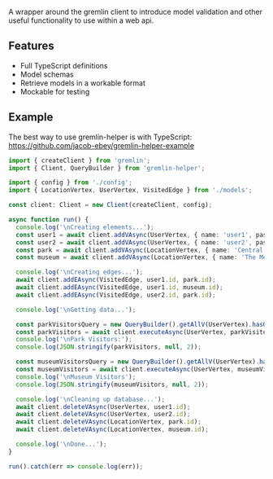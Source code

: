 A wrapper around the gremlin client to introduce model validation and other useful functionality to use within a web api.

## Features

- Full TypeScript definitions
- Model schemas
- Retrieve models in a workable format
- Mockable for testing

## Example

The best way to use gremlin-helper is with TypeScript: https://github.com/jacob-ebey/gremlin-helper-example

```typescript
import { createClient } from 'gremlin';
import { Client, QueryBuilder } from 'gremlin-helper';

import { config } from './config';
import { LocationVertex, UserVertex, VisitedEdge } from './models';

const client: Client = new Client(createClient, config);

async function run() {
  console.log('\nCreating elements...');
  const user1 = await client.addVAsync(UserVertex, { name: 'user1', password: 'pass1' });
  const user2 = await client.addVAsync(UserVertex, { name: 'user2', password: 'pass2' });
  const park = await client.addVAsync(LocationVertex, { name: 'Central Park', latitude: 40.781921, longitude: -73.965542 });
  const museum = await client.addVAsync(LocationVertex, { name: 'The Metropolitan Museum of Art', latitude: 40.779385, longitude: -73.963192 });

  console.log('\nCreating edges...');
  await client.addEAsync(VisitedEdge, user1.id, park.id);
  await client.addEAsync(VisitedEdge, user1.id, museum.id);
  await client.addEAsync(VisitedEdge, user2.id, park.id);

  console.log('\nGetting data...');

  const parkVisitorsQuery = new QueryBuilder().getAllV(UserVertex).hasOutE(VisitedEdge).to(LocationVertex, park.id);
  const parkVisitors = await client.executeAsync(UserVertex, parkVisitorsQuery);
  console.log('\nPark Visitors:');
  console.log(JSON.stringify(parkVisitors, null, 2));

  const museumVisitorsQuery = new QueryBuilder().getAllV(UserVertex).hasOutE(VisitedEdge).to(LocationVertex, museum.id);
  const museumVisitors = await client.executeAsync(UserVertex, museumVisitorsQuery);
  console.log('\nMuseum Visitors');
  console.log(JSON.stringify(museumVisitors, null, 2));

  console.log('\nCleaning up database...');
  await client.deleteVAsync(UserVertex, user1.id);
  await client.deleteVAsync(UserVertex, user2.id);
  await client.deleteVAsync(LocationVertex, park.id);
  await client.deleteVAsync(LocationVertex, museum.id);

  console.log('\nDone...');
}

run().catch(err => console.log(err));

```